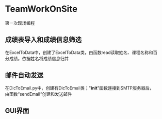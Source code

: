 # TeamWorkOnSite
第一次现场编程
## 成绩表导入和成绩信息筛选
在ExcelToData中，创建了ExcelToData类，由函数read读取姓名、课程名称和百分成绩，依据姓名将成绩信息归并

## 邮件自动发送
在DicToEmail.py中，创建有DicToEmail类；"__init__"函数连接到SMTP服务器后，由函数“sendEmail”创建和发送邮件

## GUI界面
